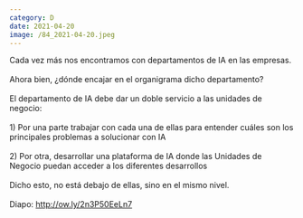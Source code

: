 ```yaml
--- 
category: D 
date: 2021-04-20 
image: /84_2021-04-20.jpeg 
--- 
```


Cada vez más nos encontramos con departamentos de IA en las empresas. <br><br>Ahora bien, ¿dónde encajar en el organigrama dicho departamento?<br><br>El departamento de IA debe dar un doble servicio a las unidades de negocio:<br><br>1) Por una parte trabajar con cada una de ellas para entender cuáles son los principales problemas a solucionar con IA<br><br>2) Por otra, desarrollar una plataforma de IA donde las Unidades de Negocio puedan acceder a los diferentes desarrollos<br><br>Dicho esto, no está debajo de ellas, sino en el mismo nivel.<br><br>Diapo: http://ow.ly/2n3P50EeLn7